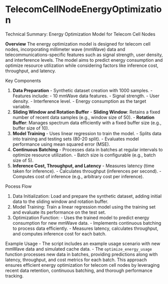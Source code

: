 # TelecomCellNodeEnergyOptimization
 Technical Summary: Energy Optimization Model for Telecom Cell Nodes
 
 **Overview**
 The energy optimization model is designed for telecom cell nodes, incorporating millimeter wave (mmWave) data and telecommunications-specific features such as signal strength, user density, and interference levels. The model aims to predict energy consumption and optimize resource utilization while considering factors like inference cost, throughput, and latency.

Key Components
  1. **Data Preparation** - Synthetic dataset creation with 1000 samples. - Features include: - 10 mmWave data features. - Signal strength. - User density. - Interference level. - Energy consumption as the target variable.
  2. **Sliding Window and Rotation Buffer** - **Sliding Window**: Retains a fixed number of recent data samples (e.g., window size of 50). - **Rotation Buffer**: Manages spectrum data efficiently with a fixed buffer size (e.g., buffer size of 10).
  3.  **Model Training** - Uses linear regression to train the model. - Splits data into training and testing sets (80-20 split). - Evaluates model performance using mean squared error (MSE).
  4.   **Continuous Batching** - Processes data in batches at regular intervals to optimize resource utilization. - Batch size is configurable (e.g., batch size of 5).
  5.   **Inference Cost, Throughput, and Latency** - Measures latency (time taken for inference). - Calculates throughput (inferences per second). - Computes cost of inference (e.g., arbitrary cost per inference).

  Pocess Flow
  1. Data Initialization: Load and prepare the synthetic dataset, adding initial data to the sliding window and rotation buffer.
  2. Model Training: Train a linear regression model using the training set and evaluate its performance on the test set.
  3. Optimization Function: - Uses the trained model to predict energy consumption for new mmWave data. - Implements continuous batching to process data efficiently. - Measures latency, calculates throughput, and computes inference cost for each batch.
  
  Example Usage - The script includes an example usage scenario with new mmWave data and simulated cache data. - The `optimize_energy_usage` function processes new data in batches, providing predictions along with latency, throughput, and cost metrics for each batch. This approach ensures efficient energy optimization for telecom cell nodes by leveraging recent data retention, continuous batching, and thorough performance tracking.
